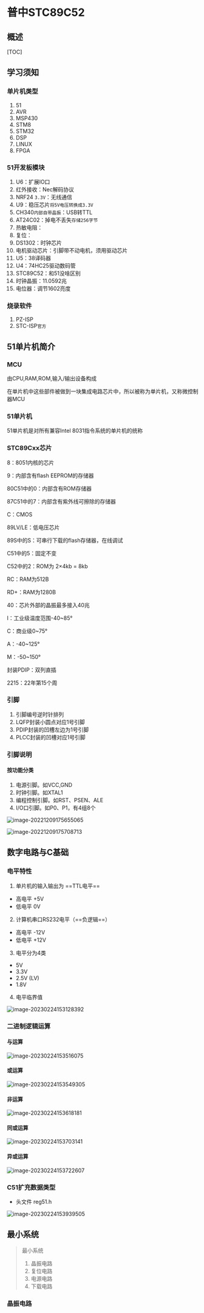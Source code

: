 # 普中STC89C52

## 概述

[TOC]

## 学习须知

### 单片机类型

1. 51
2. AVR
3. MSP430
4. STM8
5. STM32
6. DSP
7. LINUX
8. FPGA

### 51开发板模块

1. U6：扩展IO口
2. 红外接收：Nec解码协议
3. NRF24 `3.3V`：无线通信
4. U9：稳压芯片`将5V电压转换成3.3V`
5. CH340`内部自带晶振`：USB转TTL
6. AT24C02：掉电不丢失`存储256字节`
7. 热敏电阻：
8. 复位：
9. DS1302：时钟芯片
10. 电机驱动芯片：引脚带不动电机，须用驱动芯片
11. U5：38译码器
12. U4：74HC25驱动数码管
13. STC89C52：和51没啥区别
14. 时钟晶振：11.0592兆
15. 电位器：调节1602亮度

### 烧录软件

1. PZ-ISP
2. STC-ISP`官方`

## 51单片机简介

### MCU

由CPU,RAM,ROM,输入/输出设备构成

在单片机中这些部件被做到一块集成电路芯片中，所以被称为单片机，又称微控制器MCU

### 51单片机

51单片机是对所有兼容Intel 8031指令系统的单片机的统称

### STC89Cxx芯片

8：8051内核的芯片

9：内部含有flash EEPROM的存储器

80C51中的0：内部含有ROM存储器

87C51中的7：内部含有紫外线可擦除的存储器

C：CMOS

89LV/LE：低电压芯片

89S中的S：可串行下载的flash存储器，在线调试

C51中的5：固定不变

C52中的2：ROM为 2×4kb = 8kb

RC：RAM为512B

RD+：RAM为1280B

40：芯片外部的晶振最多接入40兆

I：工业级温度范围-40~85°

C：商业级0~75°

A：-40~125°

M：-50~150°

封装PDIP：双列直插

2215：22年第15个周

### 引脚

1. 引脚编号逆时针排列
2. LQFP封装小圆点对应1号引脚
3. PDIP封装的凹槽左边为1号引脚
4. PLCC封装的凹槽对应1号引脚

### 引脚说明

#### 按功能分类

1. 电源引脚。如VCC,GND
2. 时钟引脚。如XTAL1
3. 编程控制引脚。如RST、PSEN、ALE
4. I/O口引脚。如P0、P1，有4组8个

![image-20221209175655065](./assets/image-20221209175655065.png)

![image-20221209175708713](./assets/image-20221209175708713.png)



## 数字电路与C基础

### 电平特性

1. 单片机的输入输出为 ==TTL电平==

- 高电平 +5V
- 低电平   0V

2. 计算机串口RS232电平（==负逻辑==）

- 高电平 -12V
- 低电平 +12V

3. 电平分为4类

- 5V
- 3.3V
- 2.5V   (LV)
- 1.8V

4. 电平临界值

![image-20230224153128392](./assets/image-20230224153128392.png)



### 二进制逻辑运算

#### 与运算

![image-20230224153516075](./assets/image-20230224153516075.png)

#### 或运算

![image-20230224153549305](./assets/image-20230224153549305.png)

#### 非运算

![image-20230224153618181](./assets/image-20230224153618181.png)

#### 同或运算

![image-20230224153703141](./assets/image-20230224153703141.png)

#### 异或运算

![image-20230224153722607](./assets/image-20230224153722607.png)

### C51扩充数据类型

- 头文件 reg51.h

![image-20230224153939505](./assets/image-20230224153939505.png)





## 最小系统

> 最小系统
>
> 1. 晶振电路
> 2. 复位电路
> 3. 电源电路
> 4. 下载电路

### 晶振电路